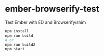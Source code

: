ember-browserify-test
=====================

Test Ember with ED and Browserify/shim

```bash
npm install
npm run build
# or
npm run build2
npm start
```
